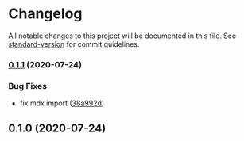 # Changelog

All notable changes to this project will be documented in this file. See [standard-version](https://github.com/conventional-changelog/standard-version) for commit guidelines.

### [0.1.1](https://github.com/jaredjbarnes/snowpack-plugin-mdx/compare/v0.1.0...v0.1.1) (2020-07-24)

### Bug Fixes

- fix mdx import ([38a992d](https://github.com/jaredjbarnes/snowpack-plugin-mdx/commit/38a992dfa05c591a039c39e62b53b93dfdd337ae))

## 0.1.0 (2020-07-24)
